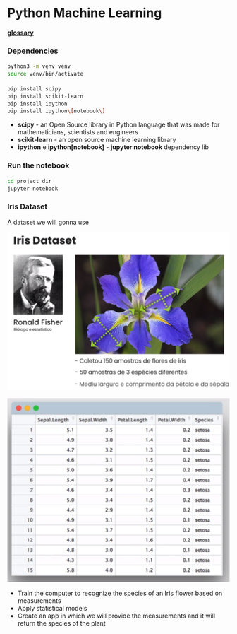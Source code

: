 # Python Machine Learning

[**glossary**](doc/glossary/glossary.md)

### Dependencies

```bash
python3 -m venv venv
source venv/bin/activate

pip install scipy
pip install scikit-learn
pip install ipython
pip install ipython\[notebook\]
```

- **scipy** -  an Open Source library in Python language that was made for mathematicians, scientists and engineers
- **scikit-learn** -  an open source machine learning library
- **ipython** e **ipython[notebook]** - **jupyter notebook** dependency lib

### Run the notebook

```bash
cd project_dir
jupyter notebook
```

### Iris Dataset

A dataset we will gonna use

![Untitled](doc/images/Untitled.png)

![Untitled](doc/images/Untitled%201.png)

- Train the computer to recognize the species of an Iris flower based on measurements
- Apply statistical models
- Create an app in which we will provide the measurements and it will return the species of the plant